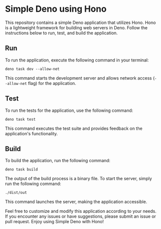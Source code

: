 # Simple Deno using Hono

This repository contains a simple Deno application that utilizes Hono. Hono is a lightweight framework for building web servers in Deno. Follow the instructions below to run, test, and build the application.

## Run

To run the application, execute the following command in your terminal:

```shell
deno task dev --allow-net
```

This command starts the development server and allows network access (`--allow-net` flag) for the application.

## Test

To run the tests for the application, use the following command:

```shell
deno task test
```

This command executes the test suite and provides feedback on the application's functionality.

## Build

To build the application, run the following command:

```shell
deno task build
```

The output of the build process is a binary file. To start the server, simply run the following command:

```shell
./dist/out
```

This command launches the server, making the application accessible.

Feel free to customize and modify this application according to your needs. If you encounter any issues or have suggestions, please submit an issue or pull request. Enjoy using Simple Deno with Hono!